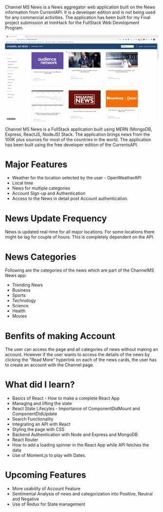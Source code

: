Channel MS News is a News aggregator web application built on the News information from CurrentAPI. It is a developer edition and is not being used for any commercial activities. The application has been built for my Final project submission at IronHack for the FullStack Web Development Program. 

![Render Clock Demo](demo/demo.gif)


Channel MS News is a FullStack application built using MERN (MongoDB, Express, ReactJS, NodeJS) Stack. The application brings news from the 100K plus sources for most of the countries in the world. The application has been built using the free developer edition of the CurrentsAPI. 

# Major Features 

* Weather for the location selected by the user - OpenWeatherAPI
* Local time 
* News for multiple categories
* Account Sign-up and Authentication 
* Access to the News in detail post Account authentication. 

# News Update Frequency

News is updated real-time for all major locations. For some locations there might be lag for couple of hours. This is completely dependent on the API.


# News Categories 
Following are the categories of the news which are part of the ChannelMS News app:

* Trending News 
* Business
* Sports
* Technology 
* Science 
* Health
* Movies

# Benfits of making Account
 The user can access the page and all categories of news without making an account. However if the user wants to access the details of the news by clicking the "Read More" hyperlink on each of the news cards, the user has to create an account with the Channel page. 

# What did I learn? 

* Basics of React - How to make a complete React App
* Managing and lifting the state 
* React State Lifecyles - Importance of ComponentDidMount and ComponentDidUpdate
* Search Functionality 
* Integrating an API with React
* Styling the page with CSS
* Backend Authentication with Node and Express and MongoDB
* React Router
* How to add a loading spinner in the React App while API fetches the data
* Use of Moment.js to play with Dates.

# Upcoming Features

* More usability of Account Feature
* Sentimental Analysis of news and categorization into Positive, Neutral and Negative 
* Use of Redux for State management
